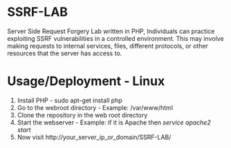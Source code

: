 # SSRF-LAB
Server Side Request Forgery Lab written in PHP, Individuals can practice exploiting SSRF vulnerabilities in a controlled environment. This may involve making requests to internal services, files, different protocols, or other resources that the server has access to.

# Usage/Deployment - Linux
1. Install PHP - sudo apt-get install php
2. Go to the webroot directory - Example: /var/www/html
3. Clone the repository in the web root directory
4. Start the webserver - Example: if it is Apache then *service apache2 start*
5. Now visit http://your_server_ip_or_domain/SSRF-LAB/
